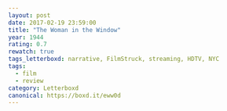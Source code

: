 ```yaml
---
layout: post 
date: 2017-02-19 23:59:00
title: "The Woman in the Window"
year: 1944
rating: 0.7
rewatch: true
tags_letterboxd: narrative, FilmStruck, streaming, HDTV, NYC
tags:
  - film
  - review
category: Letterboxd
canonical: https://boxd.it/eww0d
---
```

